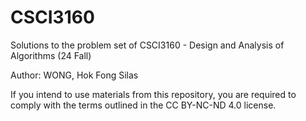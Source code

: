# CSCI3160
Solutions to the problem set of CSCI3160 - Design and Analysis of Algorithms (24 Fall)

Author: WONG, Hok Fong Silas

If you intend to use materials from this repository, you are required to comply with the terms outlined in the CC BY-NC-ND 4.0 license.

